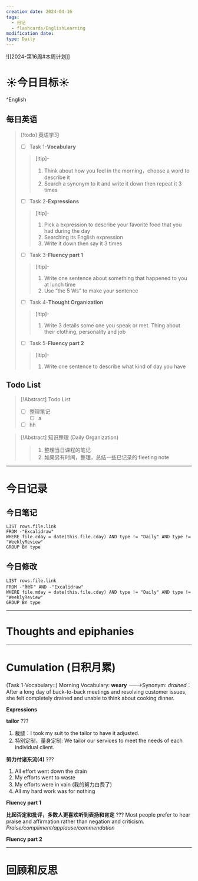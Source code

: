 ```yaml
---
creation date: 2024-04-16
tags:
  - 日记
  - flashcards/EnglishLearning
modification date: 
type: Daily
---
```


![[2024-第16周#本周计划]]
# ☀今日目标☀
^English
## 每日英语
> [!todo] 英语学习
> - [ ]  Task 1-**Vocabulary**
> >[!tip]- 
> >	1. Think about how you feel in the morning，choose a word to describe it
> >	2. Search a synonym to it and write it down then repeat it 3 times
> - [ ]  Task 2-**Expressions**
> >[!tip]-
> >	1. Pick a expression to describe your favorite food that you had during the day
> >	2. Searching its English expression
> >	3. Write it down then say it 3 times
> - [ ] Task 3-**Fluency part 1**
> > [!tip]-
> >	1. Write one sentence about something that happened to you at lunch time
> >	2. Use “the 5 Ws”  to make your sentence
> - [ ] Task 4-**Thought Organization**
> > [!tip]-
> >	1. Write 3 details some one you speak or met. Thing about their clothing, personality and job
> - [ ] Task 5-**Fluency part 2**
> > [!tip]-
> >	1. Write one sentence to describe what kind of day you have
## Todo List
>[!Abstract] Todo List
>- [ ] 整理笔记
>	- [ ] a
>-  [ ] hh

>[!Abstract] 知识整理 (Daily Organization)
>>1. 整理当日课程的笔记 
>> 2. 如果另有时间，整理，总结一些已记录的 fleeting note

---
# 今日记录
## 今日笔记
```dataview
LIST rows.file.link
FROM -"Excalidraw"
WHERE file.cday = date(this.file.cday) AND type != "Daily" AND type != "WeeklyReview"
GROUP BY type
```
## 今日修改
```dataview
LIST rows.file.link
FROM -"附件" AND -"Excalidraw"
WHERE file.mday = date(this.file.cday) AND type != "Daily" AND type != "WeeklyReview"
GROUP BY type
```

---
# Thoughts and epiphanies

---
# Cumulation (日积月累)
(Task 1-Vocabulary::) Morning Vocabulary: **weary** --->Synonym: *drained*：After a long day of back-to-back meetings and resolving customer issues, she felt completely drained and unable to think about cooking dinner.
<!--SR:!2024-04-26,2,230-->

**Expressions**

**tailor**
???
1. 裁缝：I took my suit to the tailor to have it adjusted.
2. 特别定制，量身定制: We tailor our services to meet the needs of each individual client.
<!--SR:!2024-04-29,5,230-->

**努力付诸东流(4)**
???
1. All effort went down the drain
2. My efforts went to waste
3. My efforts were in vain (我的努力白费了)
4. All my hard work was for nothing
<!--SR:!2024-04-25,1,208--> 

**Fluency part 1**

**比起否定和批评，多数人更喜欢听到表扬和肯定**
???
Most people prefer to hear praise and affirmation rather than negation and criticism.
*Praise/compliment/applause/commendation*
<!--SR:!2024-04-25,1,228-->

**Fluency part 2**

---
# 回顾和反思